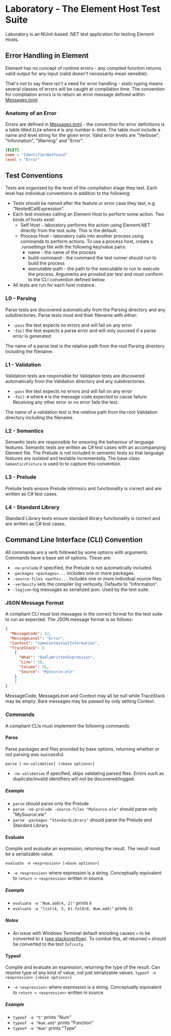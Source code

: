 # Laboratory - The Element Host Test Suite
Laboratory is an NUnit-based .NET test application for testing Element Hosts.

## Error Handling in Element

Element has no concept of runtime errors - any compiled function returns valid output for any input (valid doesn't necessarily mean sensible).

That's not to say there isn't a need for error handling - static typing means several classes of errors will be caught at compilation time.
The convention for compilation errors is to return an error message defined within [Messages.toml](../Common/Messages.toml).

### Anatomy of an Error

Errors are defined in [Messages.toml](../Common/Messages.toml) - the convention for error definitions is a table titled `ELE#` where `#` is any number `0-9999`.
The table must include a name and level string for the given error.
Valid error levels are "Verbose", "Information", "Warning" and "Error".
```toml
[ELE7]
name = "IdentifierNotFound"
level = "Error"
```

## Test Conventions
Tests are organized by the level of the compilation stage they test. Each level has individual conventions in addition to the following:
* Tests should be named after the feature or error case they test, e.g. "NestedCallExpression".
* Each test involves calling an Element Host to perform some action. Two kinds of hosts exist:
   * Self Host - laboratory performs the action using Element.NET directly from the test suite. This is the default.
   * Process Host - laboratory calls into another process using commands to perform actions.
     To use a process host, create a .runsettings file with the following key/value pairs:
     * name - the name of the process
     * build-command - the command the test runner should run to build the process
     * executable-path - the path to the executable to run to execute the process.
     Arguments are provded per test and must conform to the CLI convention defined below.
* All tests are run for each host instance.

### L0 - Parsing
Parse tests are discovered automatically from the Parsing directory and any subdirectories.
Parse tests must end their filename with either:  
* `-pass` the test expects no errors and will fail on any error
* `-fail` the test expects a parse error and will only succeed if a parse error is generated

The name of a parse test is the relative path from the root Parsing directory including the filename. 
  
### L1 - Validation
Validation tests are responsible for 
Validation tests are discovered automatically from the Validation directory and any subdirectories.
* `-pass` the test expects no errors and will fail on any error
* `-fail-#` where `#` is the message code expected to cause failure. Receiving any other error or no error fails the test. 

The name of a validation test is the relative path from the root Validation directory including the filename. 

### L2 - Semantics
Semantic tests are responsible for ensuring the behaviour of language features.
Semantic tests are written as C# test cases with an accompanying Element file.
The Prelude is not included in semantic tests so that language features are isolated and testable incrementally.
The base class `SemanticsFixture` is used to to capture this convention.

### L3 - Prelude
Prelude tests ensure Prelude intrinsics and functionality is correct and are written as C# test cases.

### L4 - Standard Library
Standard Library tests ensure standard library functionality is correct and are written as C# test cases.

## Command Line Interface (CLI) Convention
All commands are a verb followed by some options with arguments.
Commands have a base set of options. These are:
* `-no-prelude` if specified, the Prelude is not automatically included.
* `-packages <packages>...` includes one or more packages.
* `-source-files <paths>...` includes one or more individual source files.
* `-verbosity` sets the compiler log verbosity. Defaults to "Information".
* `-logjson` log messages as serialized json. Used by the test suite.

### JSON Message Format
A compliant CLI must lost messages in the correct format for the test suite to run as expected.
The JSON message format is as follows:
```json
{
  "MessageCode": 12,
  "MessageLevel": "Error",
  "Context": "SomeContextualInformation",
  "TraceStack": [
    {
      "What": "BadlyWrittenExpression",
      "Line": 10,
      "Column": 25,
      "Source": "MySource.ele"
    }
    ]
}
```
MessageCode, MessageLevel and Context may all be null while TraceStack may be empty.
Bare messages may be passed by only setting Context.

### Commands
A compliant CLIs must implement the following commands:

#### Parse
Parse packages and files provided by base options, returning whether or not parsing was successful.

`parse [-no-validation] [<base options>]`
* `-no-validation` if specified, skips validating parsed files. Errors such as duplicate/invalid identifiers will not be discovered/logged.

##### Example
* `parse` should parse only the Prelude
* `parse -no-prelude -source-files "MySource.ele"` should parse only "MySource.ele"
* `parse -packages "StandardLibrary"` should parse the Prelude and Standard Library

#### Evaluate
Compile and evaluate an expression, returning the result. The result must be a serializable value.

`evaluate -e <expression> [<base options>]`
* `-e <expression>` where expression is a string. Conceptually equivalent to `return = <expression>` written in source.

##### Example
* `evaluate -e "Num.add(4, 2)"` prints `6`
* `evaluate -e "list(4, 5, 6).fold(0, Num.add)"` prints `15`

##### Notes
* An issue with Windows Terminal default encoding causes `∞` to be converted to `8` ([see stackoverflow](https://stackoverflow.com/questions/40907417/why-is-infinity-printed-as-8-in-the-windows-10-console)). To combat this, all returned `∞` should be converted to the text `Infinity`.

#### Typeof
Compile and evaluate an expression, returning the type of the result. Can resolve type of any kind of value, not just serializable values.
`typeof -e <expression> [<base options>]`
* `-e <expression>` where expression is a string. Conceptually equivalent to `return = <expression>` written in source.

##### Example
* `typeof -e "5"` prints "Num"
* `typeof -e "Num.add"` prints "Function"
* `typeof -e "Num"` prints "Type"